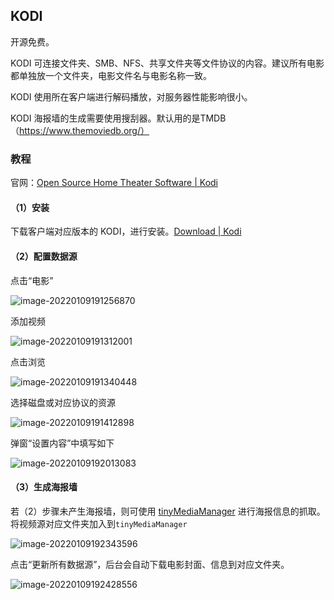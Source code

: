 ## KODI

开源免费。

KODI 可连接文件夹、SMB、NFS、共享文件夹等文件协议的内容。建议所有电影都单独放一个文件夹，电影文件名与电影名称一致。

KODI 使用所在客户端进行解码播放，对服务器性能影响很小。

KODI 海报墙的生成需要使用搜刮器。默认用的是TMDB（https://www.themoviedb.org/）

### 教程

官网：[Open Source Home Theater Software | Kodi](https://kodi.tv/)

#### （1）安装

下载客户端对应版本的 KODI，进行安装。[Download | Kodi](https://kodi.tv/download)

#### （2）配置数据源

点击“电影”

![image-20220109191256870](https://gitee.com/gearinger/gear-markdown-pictures/raw/picgo/20220109-191258.png)

添加视频

![image-20220109191312001](https://gitee.com/gearinger/gear-markdown-pictures/raw/picgo/20220109-191313.png)

点击浏览

![image-20220109191340448](https://gitee.com/gearinger/gear-markdown-pictures/raw/picgo/20220109-191341.png)

选择磁盘或对应协议的资源

![image-20220109191412898](https://gitee.com/gearinger/gear-markdown-pictures/raw/picgo/20220109-191414.png)

弹窗“设置内容”中填写如下

![image-20220109192013083](https://gitee.com/gearinger/gear-markdown-pictures/raw/picgo/20220109-192014.png)

#### （3）生成海报墙

若（2）步骤未产生海报墙，则可使用 [tinyMediaManager](https://www.tinymediamanager.org/) 进行海报信息的抓取。将视频源对应文件夹加入到`tinyMediaManager`

![image-20220109192343596](https://gitee.com/gearinger/gear-markdown-pictures/raw/picgo/20220109-193500.png)

点击“更新所有数据源”，后台会自动下载电影封面、信息到对应文件夹。

![image-20220109192428556](https://gitee.com/gearinger/gear-markdown-pictures/raw/picgo/20220109-193458.png)